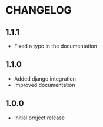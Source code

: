 # CHANGELOG

## 1.1.1

* Fixed a typo in the documentation

## 1.1.0

* Added django integration
* Improved documentation

## 1.0.0

* Initial project release
